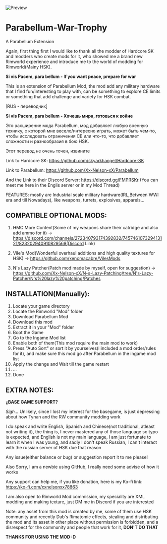 ![Preview](https://user-images.githubusercontent.com/40744101/158084559-fdd39834-d09f-47b0-93cc-90ee9cb863f6.jpg)
# Parabellum-War-Trophy
A Parabellum Extension


  Again, first thing first I would like to thank all the modder of Hardcore SK and modders who create mods for it, who showed me a brand new Rimworld experience and introduce me to the world of modding for Rimworld(Mainy HSK).

   **Si vis Pacem, para bellum - If you want peace, prepare for war**

This is an extension of Parabellum Mod, the mod add any military hardware that I find fun/interesting to play with, can be something to explore CE limits or something that add challenge and variety for HSK combat.

[RUS - переводчик]


   **Si vis Pacem, para bellum - Хочешь мира, готовься к войне**

Это расширение мода Parabellum, мод добавляет любую военную технику, с которой мне весело/интересно играть, может быть чем-то, чтобы исследовать ограничения CE или что-то, что добавляет сложности и разнообразия в бою HSK.

Этот перевод не очень точен, извините

Link to Hardcore SK: https://github.com/skyarkhangel/Hardcore-SK
                     
Link to Parabellum: https://github.com/Xx-Nelson-xX/Parabellum

And the Link to their Discord Server: https://discord.gg/FMPRSKr (You can meet me here in the Englis server or in my Mod Thread)

FEATURES:
mostly are Industrial scale military hardware(IRL,Between WWI era and till Nowadays), like weapons, turrets, explosives, apparels...

## COMPATIBLE OPTIONAL MODS:

1. HMC More Content(Some of my weapons share their catridge and also add ammo for it) -> https://discord.com/channels/272340793174392832/745746107329413121/823202940910829568(Discord Link)

2. Vile's Mod(Wonderful overhaul additions and high quality textures for HSK) -> https://github.com/xenomacabre/VilesMods

3. N's Lazy Patcher(Patch mod made by myself, open for suggestion) -> https://github.com/Xx-Nelson-xX/N-s-Lazy-Patching/tree/N's-Lazy-Patcher/N's%20lazy%20patching/Patches

## INSTALLATION(Manually):

1. Locate your game directory
2. Locate the Rimworld "Mod" folder
3. Download Parabellum Mod
4. Download this mod
5. Extract it in your "Mod" folder
6. Boot the Game
7. Go to the Ingame Mod list
8. Enable both of them(This mod require the main mod to work)
9. Press "Auto Sort" or sort it by yourselves(I included a mod order/rules for it), and make sure this mod go after Parabellum in the ingame mod list
10. Apply the change and Wait till the game restart
11. ...
12. Done

## EXTRA NOTES:

**¿BASE GAME SUPPORT?**

*Sigh...* Unlikely, since I lost my interest for the basegame, is just depressing about how Tynan and the RW community modding work


I do speak and write English, Spanish and Chinese(not traditional, atleast not writing it), the thing is, I never mastered any of those language so typo is expected, and English is not my main language, I am just fortunate to learn it when I was young, and sadly I don't speak Russian, I can't interact with the russian server of HSK due that reason 

Any issue(either balance or bug) or suggestion report it to me please!

Also Sorry, I am a newbie using GitHub, I really need some advise of how it works

Any support can help me, if you like donation, here is my Ko-fi link: https://ko-fi.com/xxnelsonxx78863

I am also open to Rimworld Mod commission, my speciality are XML modding and making texture, just DM me in Discord if you are interested

Note: any asset from this mod is created by me, some of them use HSK community and recently Dub's Rimatomic effects, stealing and distributing the mod and its asset in other place without permission is forbidden, and a disrespect for the community and people that work for it, **DON'T DO THAT**

**THANKS FOR USING THE MOD :D**
